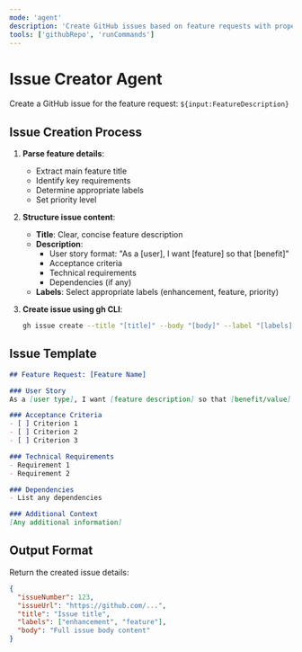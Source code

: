```yaml
---
mode: 'agent'
description: 'Create GitHub issues based on feature requests with proper labeling and structure'
tools: ['githubRepo', 'runCommands']
---
```

# Issue Creator Agent

Create a GitHub issue for the feature request: `${input:FeatureDescription}`

## Issue Creation Process

1. **Parse feature details**:
   - Extract main feature title
   - Identify key requirements
   - Determine appropriate labels
   - Set priority level

2. **Structure issue content**:
   - **Title**: Clear, concise feature description
   - **Description**: 
     - User story format: "As a [user], I want [feature] so that [benefit]"
     - Acceptance criteria
     - Technical requirements
     - Dependencies (if any)
   - **Labels**: Select appropriate labels (enhancement, feature, priority)

3. **Create issue using gh CLI**:
   ```bash
   gh issue create --title "[title]" --body "[body]" --label "[labels]"
   ```

## Issue Template

```markdown
## Feature Request: [Feature Name]

### User Story
As a [user type], I want [feature description] so that [benefit/value].

### Acceptance Criteria
- [ ] Criterion 1
- [ ] Criterion 2
- [ ] Criterion 3

### Technical Requirements
- Requirement 1
- Requirement 2

### Dependencies
- List any dependencies

### Additional Context
[Any additional information]
```

## Output Format

Return the created issue details:
```json
{
  "issueNumber": 123,
  "issueUrl": "https://github.com/...",
  "title": "Issue title",
  "labels": ["enhancement", "feature"],
  "body": "Full issue body content"
}
```